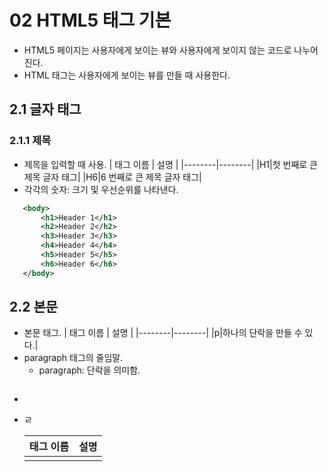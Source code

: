 # 02 HTML5 태그 기본
 - HTML5 페이지는 사용자에게 보이는 뷰와 사용자에게 보이지 않는 코드로 나누어진다.
 - HTML 태그는 사용자에게 보이는 뷰를 만들 때 사용한다.

## 2.1 글자 태그
### 2.1.1 제목
 - 제목을 입력할 때 사용.
    | 태그 이름 | 설명 |
    |--------|--------|
    |H1|첫 번째로 큰 제목 글자 태그|
    |H6|6 번째로 큰 제목 글자 태그|
 - 각각의 숫자: 크기 및 우선순위를 나타낸다.
 ```xml
    <body>
        <h1>Header 1</h1>
        <h2>Header 2</h2>
        <h3>Header 3</h3>
        <h4>Header 4</h4>
        <h5>Header 5</h5>
        <h6>Header 6</h6>
    </body>
 ```

## 2.2 본문
 - 본문 태그.
    | 태그 이름 | 설명 |
    |--------|--------|
    |p|하나의 단락을 만들 수 있다.|
 - paragraph 태그의 줄임말.
	 - paragraph: 단락을 의미함.
 ```xml
 
 ```
 - 
 - ㄹ


    | 태그 이름 | 설명 |
    |--------|--------|
    |||
